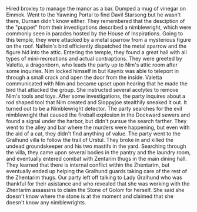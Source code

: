 Hired broxley to manage the manor as a bar.
Dumped a mug of vinegar on Emmek.
Went to the Yawning Portal to find Davil Starsong but he wasn't there, Durnan didn't know either.
They remembered that the desciption of the "puppet" from their investigations described a nimblewright, which were commonly seen in parades hosted by the House of Inspirations.
Going to this temple, they were attacked by a metal sparrow from a mysterious figure on the roof.
Nalfein's bird efficiently dispatched the metal sparrow and the figure hid into the attic.
Entering the temple, they found a great hall with all types of mini-recreations and actual contraptions.
They were greeted by Valetta, a dragonborn, who leads the party up to Nim's attic room after some inquiries. Nim locked himself in but Kaynix was able to teleport in through a small crack and open the door from the inside.
Valetta communicated with Nim and became upset upon hearing that he made the bird that attacked the group.
She instructed several acolytes to remove Nim's tools and toys.
After some investigations, the party inquires about a rod shaped tool that Nim created and Sloppyjoe stealthily sneaked it out. It turned out to be a Nimblewright detector.
The party searches for the evil nimblewright that caused the fireball explosion in the Dockward sewers and found a signal under the harbor, but didn't pursue the search farther.
They went to the alley and bar where the murders were happening, but even with the aid of a cat, they didn't find anything of value.
The party went to the Gralhund villa to follow the trail of Urstul.
They broke in and killed the undead groundskeeper and his two mastifs in the yard.
Searching through the villa, they came upon several bodies in the pantry and the laundry room, and eventually entered combat with Zentarim thugs in the main dining hall. They learned that there is internal conflict within the Zhentarim, but eventually ended up helping the Gralhund guards taking care of the rest of the Zhentarim thugs.
Our party left off talking to Lady Gralhund who was thankful for their asistance and who revealed that she was working with the Zhentarim assassins to claim the Stone of Golorr for herself. She said she doesn't know where the stone is at the moment and claimed that she doesn't know any nimblewrights.